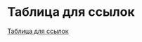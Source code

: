 # Таблица для ссылок

[Таблица для ссылок](https://docs.google.com/spreadsheets/d/1JmTAQ9JE33YMA1hAec9tkXaVW4in1kkmCKBA2myl6fY/edit?gid=0#gid=0)